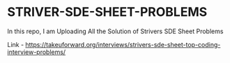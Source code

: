 # STRIVER-SDE-SHEET-PROBLEMS
In this repo, I am Uploading All the Solution of Strivers SDE Sheet Problems

Link - https://takeuforward.org/interviews/strivers-sde-sheet-top-coding-interview-problems/
